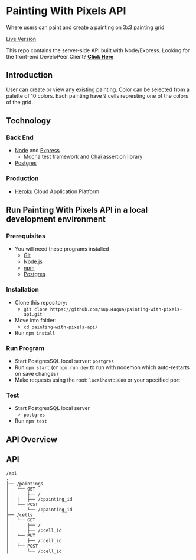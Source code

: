 # Painting With Pixels API

Where users can paint and create a painting on 3x3 painting grid

<a href="https://painting-with-pixels-app.mesupi.now.sh/" target="_blank">Live Version</a>

This repo contains the server-side API built with Node/Express. Looking for the front-end DeveloPeer Client? 
**[Click Here](https://github.com/supu4aqua/painting-with-pixels-app)**

## Introduction

User can create or view any existing painting. Color can be selected from a palette of 10 colors. Each painting have 9 cells represting one of the colors of the grid.

## Technology

### Back End
* [Node](https://nodejs.org/en/) and [Express](https://expressjs.com/)
    * [Mocha](https://mochajs.org/) test framework and [Chai](http://www.chaijs.com/) assertion library
* [Postgres](https://www.postgresql.org)

### Production
* [Heroku](https://www.heroku.com/) Cloud Application Platform

## Run Painting With Pixels API in a local development environment

### Prerequisites
* You will need these programs installed
    * [Git](https://git-scm.com/)
    * [Node.js](https://nodejs.org/en/)
    * [npm](https://www.npmjs.com/)
    * [Postgres](https://www.postgresql.org)
  
### Installation
* Clone this repository:
    * `git clone https://github.com/supu4aqua/painting-with-pixels-api.git`
* Move into folder:
    * `cd painting-with-pixels-api/`
* Run `npm install`

### Run Program
* Start PostgresSQL local server: `postgres`
* Run `npm start` (or `npm run dev` to run with nodemon which auto-restarts on save changes)
* Make requests using the root: `localhost:8080` or your specified port

### Test
* Start PostgresSQL local server
    * `postgres`
* Run `npm test`


## API Overview

## API

```
/api
.
├── /paintings
│   └── GET
│       ├── /
│   |   ├── /:painting_id
│   └── POST
│       └── /:painting_id
├── /cells
│   └── GET
│       ├── /
│       ├── /:cell_id
│   └── PUT
│       ├── /:cell_id
│   └── POST
│       └── /:cell_id

```
